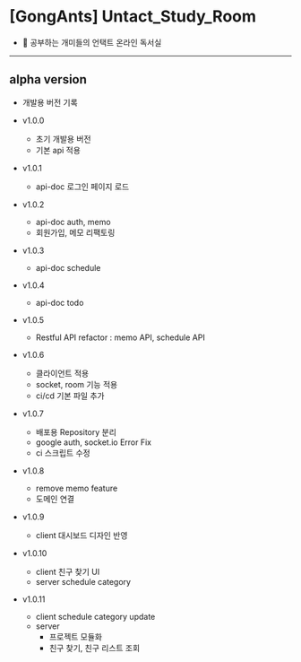 # [GongAnts] Untact_Study_Room

- 🐜 공부하는 개미들의 언택트 온라인 독서실

---

## alpha version

- 개발용 버전 기록

- v1.0.0
  - 초기 개발용 버전
  - 기본 api 적용

- v1.0.1
  - api-doc 로그인 페이지 로드

- v1.0.2
  - api-doc auth, memo
  - 회원가입, 메모 리팩토링

- v1.0.3
  - api-doc schedule

- v1.0.4
  - api-doc todo

- v1.0.5
  - Restful API refactor : memo API, schedule API

- v1.0.6
  - 클라이언트 적용
  - socket, room 기능 적용
  - ci/cd 기본 파일 추가

- v1.0.7
  - 배포용 Repository 분리
  - google auth, socket.io Error Fix
  - ci 스크립트 수정

- v1.0.8
  - remove memo feature
  - 도메인 연결

- v1.0.9
  - client 대시보드 디자인 반영

- v1.0.10
  - client 친구 찾기 UI
  - server schedule category

- v1.0.11
  - client schedule category update
  - server 
    - 프로젝트 모듈화
    - 친구 찾기, 친구 리스트 조회
